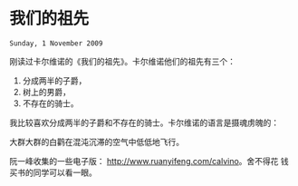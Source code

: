 # 我们的祖先
`Sunday, 1 November 2009`

刚读过卡尔维诺的《我们的祖先》。卡尔维诺他们的祖先有三个：
1. 分成两半的子爵，
2. 树上的男爵，
3. 不存在的骑士。

我比较喜欢分成两半的子爵和不存在的骑士。卡尔维诺的语言是摄魂虏魄的：

大群大群的白鹳在混沌沉滞的空气中低低地飞行。

阮一峰收集的一些电子版： <http://www.ruanyifeng.com/calvino>。舍不得花
钱买书的同学可以看一眼。
